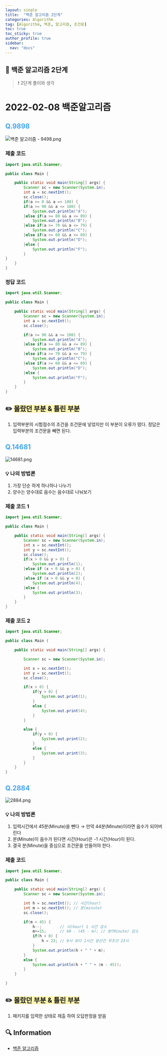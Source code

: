 ```yaml
---
layout: single
title:  "백준 알고리즘 2단계"
categories: Algorithm
tag: [Algorithm, 백준, 알고리즘, 조건문]
toc: true
toc_sticky: true
author_profile: true
sidebar:
  nav: "docs"
---
```


## 📖 백준 알고리즘 2단계

<!--Quote-->
> ❗ 2단계 풀이와 생각


# 2022-02-08 백준알고리즘

## <span style="color:#42A5F5">Q.9898</span>

![백준 알고리즘 - 9498.png](/assets/images/posts/2022-02-08/9498.png)

### 제출 코드

```java
import java.util.Scanner;

public class Main {

	public static void main(String[] args) {
		Scanner sc = new Scanner(System.in);
		int a = sc.nextInt();
		sc.close();
		if(a >= 0 && a =< 100) {
		if(a >= 90 && a <= 100) {
			System.out.println("A");
		}else if(a >= 80 && a <= 89) {
			System.out.println("B");
		}else if(a >= 70 && a <= 79) {
			System.out.println("C");
		}else if(a >= 60 && a <= 69) {
			System.out.println("D");
		}else {
			System.out.println("F");
		}
}
	}
}
```

### 정답 코드

```java
import java.util.Scanner;

public class Main {

	public static void main(String[] args) {
		Scanner sc = new Scanner(System.in);
		int a = sc.nextInt();
		sc.close();

		if(a >= 90 && a <= 100) {
			System.out.println("A");
		}else if(a >= 80 && a <= 89) {
			System.out.println("B");
		}else if(a >= 70 && a <= 79) {
			System.out.println("C");
		}else if(a >= 60 && a <= 69) {
			System.out.println("D");
		}else {
			System.out.println("F");
		}
	}
}
```
## ✏️ <span style='background-color: #fff5b1'>몰랐던 부분 & 틀린 부분</span>
1. 입력부분의 시험점수의 조건을 조건문에 넣었지만 이 부분이 오류가 떴다. 정답은 입력부분의 조건문을 빼면 된다.


## <span style="color:#42A5F5">Q.14681</span>

![14681.png](/assets/images/posts/2022-02-08/14681.png)

### 💡 나의 방법론

1. 가장 단순 하게 하나하나 나누기
2. 양수는 양수대로 음수는 음수대로 나눠보기

### 제출 코드 1
```java
import java.util.Scanner;

public class Main {

	public static void main(String[] args) {
		Scanner sc = new Scanner(System.in);
		int x = sc.nextInt();
		int y = sc.nextInt();
		sc.close();
		if(x > 0 && y > 0) {
			System.out.println(1);
		}else if (x < 0 && y > 0) {
			System.out.println(2);
		}else if (x > 0 && y < 0) {
			System.out.println(4);
		}else {
			System.out.println(3);
		}
	}
}
```

### 제출 코드 2

```java
import java.util.Scanner;

public class Main {

	public static void main(String[] args) {

		Scanner sc = new Scanner(System.in);

		int x = sc.nextInt();
		int y = sc.nextInt();
		sc.close();

		if(x > 0) {
			if(y > 0) {
				System.out.print(1);
			}
			else {
				System.out.print(4);
			}
		}

		else {
			if(y > 0) {
				System.out.print(2);
			}
			else {
				System.out.print(3);
			}
		}
	}
}
```

## <span style="color:#42A5F5">Q.2884</span>

![2884.png](/assets/images/posts/2022-02-08/2884.png)

### 💡 나의 방법론

1. 입력시간에서 45분(Minute)을 뺀다 → 만약 44분(Minute)이라면 음수가 되어버린다
2. 분(Minute)이 음수가 된다면 시간(Hour)은 -1 시간(Hour)이 된다.
3. 결국 분(Minute)을 중심으로 조건문을 만들어야 한다.


### 제출 코드
```java
import java.util.Scanner;

public class Main {

	public static void main(String[] args) {
		Scanner sc = new Scanner(System.in);

		int h = sc.nextInt(); // 시간(hour)
		int m = sc.nextInt(); // 분(minute)
		sc.close();

		if(m < 45) {
			h--;		// 시(hour) 1 시간 감소
			m+=15;      // 60 - (45 - m); // 분(Minute) 감소
			if(h < 0) {
				h = 23; // 0시 보다 1시간 앞선건 무조건 23시
			}
			System.out.println(h + " " + m);
		}
		else {
			System.out.println(h + " " + (m - 45));
		}
	}

}
```
## ✏️ <span style='background-color: #fff5b1'>몰랐던 부분 & 틀린 부분</span>
1. 패키지를 입력한 상태로 제출 하여 오답판정을 받음

## 🔍 Information
 - [백준 알고리즘](https://www.acmicpc.net/user/maninthemirror)

